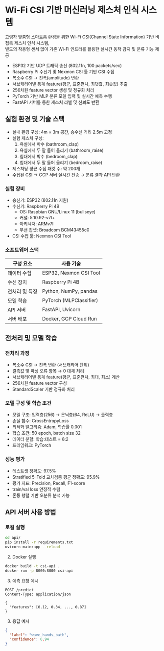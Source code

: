 # Wi-Fi CSI 기반 머신러닝 제스처 인식 시스템

고령자 맞춤형 스마트홈 환경을 위한 Wi-Fi CSI(Channel State Information) 기반 비접촉 제스처 인식 시스템,  
별도의 착용형 센서 없이 기존 Wi-Fi 인프라를 활용한 실시간 동작 감지 및 분류 기능 제공


- ESP32 기반 UDP 트래픽 송신 (802.11n, 100 packets/sec)
- Raspberry Pi 수신기 및 Nexmon CSI 툴 기반 CSI 수집
- 복소수 CSI → 진폭(amplitude) 변환
- 서브캐리어별 통계 feature(평균, 표준편차, 최댓값, 최솟값) 추출
- 256차원 feature vector 생성 및 정규화 처리
- PyTorch 기반 MLP 분류 모델 입력 및 실시간 예측 수행
- FastAPI 서버를 통한 제스처 라벨 및 신뢰도 반환

## 실험 환경 및 기술 스택

- 실내 환경 구성: 4m × 3m 공간, 송수신 거리 2.5m 고정
- 실험 제스처 구성:
  1. 욕실에서 박수 (bathroom_clap)
  2. 욕실에서 두 팔 들어 올리기 (bathroom_raise)
  3. 침대에서 박수 (bedroom_clap)
  4. 침대에서 두 팔 들어 올리기 (bedroom_raise)
- 제스처당 평균 수집 패킷 수: 약 200개
- 수집된 CSI → GCP 서버 실시간 전송 → 분류 결과 API 반환

### 실험 장비

- 송신기: ESP32 (802.11n 지원)
- 수신기: Raspberry Pi 4B
  - OS: Raspbian GNU/Linux 11 (bullseye)
  - 커널: 5.10.92-v7l+
  - 아키텍처: ARMv7l
  - 무선 칩셋: Broadcom BCM43455c0
- CSI 수집 툴: Nexmon CSI Tool

### 소프트웨어 스택

| 구성 요소       | 사용 기술                         |
|----------------|------------------------------------|
| 데이터 수집     | ESP32, Nexmon CSI Tool            |
| 수신 장치       | Raspberry Pi 4B                   |
| 전처리 및 특징  | Python, NumPy, pandas             |
| 모델 학습       | PyTorch (MLPClassifier)           |
| API 서버        | FastAPI, Uvicorn                  |
| 서버 배포       | Docker, GCP Cloud Run             |

## 전처리 및 모델 학습

### 전처리 과정

- 복소수 CSI → 진폭 변환 (서브캐리어 단위)
- 결측값 및 파싱 오류 항목 → 0 대체 처리
- 서브캐리어별 통계 feature(평균, 표준편차, 최대, 최소) 계산
- 256차원 feature vector 구성
- StandardScaler 기반 정규화 처리

### 모델 구성 및 학습 조건

- 모델 구조: 입력층(256) → 은닉층(64, ReLU) → 출력층
- 손실 함수: CrossEntropyLoss
- 최적화 알고리즘: Adam, 학습률 0.001
- 학습 조건: 50 epoch, batch size 32
- 데이터 분할: 학습:테스트 = 8:2
- 프레임워크: PyTorch

### 성능 평가

- 테스트셋 정확도: 97.5%
- Stratified 5-Fold 교차검증 평균 정확도: 95.9%
- 평가 지표: Precision, Recall, F1-score
- train/val loss 안정적 수렴
- 혼동 행렬 기반 오분류 분석 가능

## API 서버 사용 방법

### 로컬 실행

```bash
cd api/
pip install -r requirements.txt
uvicorn main:app --reload
```

2. Docker 실행

```bash
docker build -t csi-api .
docker run -p 8000:8000 csi-api
```

3. 예측 요청 예시

```http
POST /predict
Content-Type: application/json

{
  "features": [0.12, 0.34, ..., 0.87]
}
```

3. 응답 예시
```json
{
  "label": "wave_hands_bath",
  "confidence": 0.94
}
```
